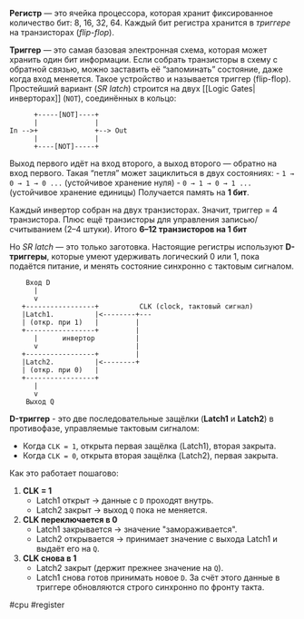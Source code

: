 **Регистр** — это ячейка процессора, которая хранит фиксированное количество бит: 8, 16, 32, 64. Каждый бит регистра хранится в *триггере* на транзисторах (*flip-flop*).

**Триггер** — это самая базовая электронная схема, которая может хранить один бит информации. Если собрать транзисторы в схему с обратной связью, можно заставить её “запоминать” состояние, даже когда вход меняется. Такое устройство и называется триггер (flip-flop). Простейший вариант (*SR latch*) строится на двух [[Logic Gates|инверторах]] (`NOT`), соединённых в кольцо:
```
      +-----[NOT]----+
      |              |
In -->+              +--> Out
      |              |
      +----[NOT]-----+
```
Выход первого идёт на вход второго, а выход второго — обратно на вход первого. Такая “петля” может зациклиться в двух состояниях:
    - `1 → 0 → 1 → 0 ...` (устойчивое хранение нуля)
    - `0 → 1 → 0 → 1 ...` (устойчивое хранение единицы)
Получается память на **1 бит**.

Каждый инвертор собран на двух транзисторах. Значит, триггер = 4 транзистора. Плюс ещё транзисторы для управления записью/считыванием (2–4 штуки). Итого **6–12 транзисторов на 1 бит**

Но *SR latch* — это только заготовка. Настоящие регистры используют **D-триггеры**, которые умеют удерживать логический 0 или 1, пока подаётся питание, и менять состояние синхронно с тактовым сигналом.
```
    Вход D
      |
      v
   +-----------------+          CLK (clock, тактовый сигнал)
   |Latch1.          |<--------+---
   | (откр. при 1)   |         |
   +-----------------+         |
      |      инвертор          |
	  v                        |
   +-----------------+         |
   |Latch2.          |<--------+
   | (откр. при 0)   |
   +-----------------+
      |
      v
    Выход Q
```
**D-триггер** - это две последовательные защёлки (**Latch1** и **Latch2**) в противофазе, управляемые тактовым сигналом:
- Когда `CLK = 1`, открыта первая защёлка (Latch1), вторая закрыта.
- Когда `CLK = 0`, открыта вторая защёлка (Latch2), первая закрыта.

Как это работает пошагово:
1. **CLK = 1**
    - Latch1 открыт → данные с `D` проходят внутрь.
    - Latch2 закрыт → выход `Q` пока не меняется.
2. **CLK переключается в 0**
    - Latch1 закрывается → значение "замораживается".
    - Latch2 открывается → принимает значение с выхода Latch1 и выдаёт его на `Q`.
3. **CLK снова в 1**
    - Latch2 закрыт (держит прежнее значение на `Q`).
    - Latch1 снова готов принимать новое `D`.
За счёт этого данные в триггере обновляются строго синхронно по фронту такта.

#cpu #register
